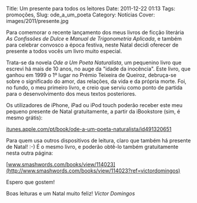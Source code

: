 Title: Um presente para todos os leitores
Date: 2011-12-22 01:13
Tags: promoções, 
Slug: ode_a_um_poeta
Category: Notícias
Cover: images/2011/presente.jpg

Para comemorar o recente lançamento dos meus livros de ficção literária *As Confissões de Dulce* e *Manual de Trigonometria Aplicada*, e também para celebrar convosco a época festiva, neste Natal decidi oferecer de presente a todos vocês um livro muito especial. 

Trata-se da novela *Ode a Um Poeta Naturalista*, um pequenino livro que escrevi há mais de 10 anos, no auge da "idade da inocência". Este livro, que ganhou em 1999 o 1º lugar no Prémio Teixeira de Queiroz, debruça-se sobre o significado do amor, das relações, da vida e da própria morte. Foi, no fundo, o meu primeiro livro, e creio que serviu como ponto de partida para o desenvolvimento dos meus textos posteriores.

Os utilizadores de iPhone, iPad ou iPod touch poderão receber este meu pequeno presente de Natal gratuitamente, a partir da iBookstore (sim, é mesmo grátis):

[itunes.apple.com/pt/book/ode-a-um-poeta-naturalista/id491320651](http://itunes.apple.com/pt/book/ode-a-um-poeta-naturalista/id491320651)


Para quem usa outros dispositivos de leitura, claro que também há presente de Natal! :-) É o mesmo livro, e poderão obtê-lo também gratuitamente nesta outra página: 

[www.smashwords.com/books/view/114023](http://www.smashwords.com/books/view/114023?ref=victordomingos)

Espero que gostem!


Boas leituras e um Natal muito feliz!
*Victor Domingos*

